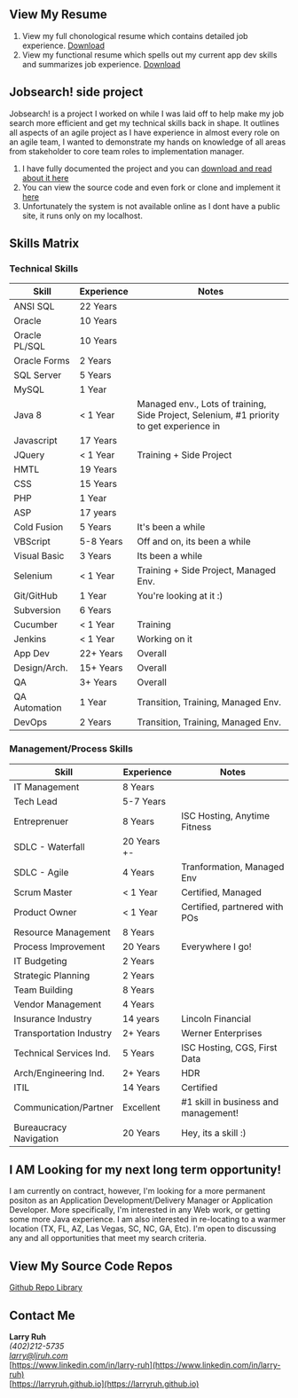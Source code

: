 ## View My Resume

1. View my full chonological resume which contains detailed job experience. [Download](https://github.com/larryruh/jobsearch/blob/master/LarryRuhMgmtResume2019.docx?raw=true)
2. View my functional resume which spells out my current app dev skills and summarizes job experience. [Download](https://github.com/larryruh/jobsearch/blob/master/LarryRuhResume2019.docx?raw=true)

## Jobsearch! side project

Jobsearch! is a project I worked on while I was laid off to help make my job search more efficient and get my technical skills back in shape. It outlines all aspects of an agile project as I have experience in almost every role on an agile team, I wanted to demonstrate my hands on knowledge of all areas from stakeholder to core team roles to implementation manager. 

1. I have fully documented the project and you can [download and read about it here](https://github.com/larryruh/jobsearch/blob/master/ReadMe.docx?raw=true)
2. You can view the source code and even fork or clone and implement it [here](https://github.com/larryruh/jobsearch/)
3. Unfortunately the system is not available online as I dont have a public site, it runs only on my localhost. 

## Skills Matrix

### Technical Skills

| Skill         | Experience    | Notes                           |
| ------------- | --------------| --------------------------------|
| ANSI SQL      | 22 Years      |                                 |
| Oracle        | 10 Years      |                                 |
| Oracle PL/SQL | 10 Years      |                                 |
| Oracle Forms  | 2 Years       |                                 |
| SQL Server    | 5 Years       |                                 |
| MySQL         | 1 Year        |                                 |
| Java 8        | < 1 Year      | Managed env., Lots of training, Side Project, Selenium, #1 priority to get experience in|
| Javascript    | 17 Years      |                                 |
| JQuery        | < 1 Year      | Training + Side Project         |
| HMTL          | 19 Years      |                                 |
| CSS           | 15 Years      |                                 |
| PHP           | 1 Year        |                                 |
| ASP           | 17 years      |                                 |
| Cold Fusion   | 5 Years       | It's been a while               |
| VBScript      | 5-8 Years     | Off and on, its been a while    |
| Visual Basic  | 3 Years       | Its been a while                |
| Selenium      | < 1 Year      | Training + Side Project, Managed Env.  |
| Git/GitHub    | 1 Year        | You're looking at it :)         |
| Subversion    | 6 Years       |                                 |
| Cucumber      | < 1 Year      | Training                        |
| Jenkins       | < 1 Year      | Working on it                   |
| App Dev       | 22+ Years     | Overall                         |
| Design/Arch.  | 15+ Years     | Overall                         |
| QA            | 3+ Years      | Overall                         |
| QA Automation | 1 Year        | Transition, Training, Managed Env.|
| DevOps        | 2 Years       | Transition, Training, Managed Env.|

### Management/Process Skills

| Skill                  | Experience    | Notes                           |
| -------------          | --------------| --------------------------------|
| IT Management          | 8 Years       |                                 |
| Tech Lead              | 5-7 Years     |                                 |
| Entreprenuer           | 8 Years       | ISC Hosting, Anytime Fitness    |
| SDLC - Waterfall       | 20 Years +-   |                                 |
| SDLC - Agile           | 4 Years       | Tranformation, Managed Env      |
| Scrum Master           | < 1 Year      | Certified, Managed              |
| Product Owner          | < 1 Year      | Certified, partnered with POs   |
| Resource Management    | 8 Years       |                                 |
| Process Improvement    | 20 Years      | Everywhere I go!                |
| IT Budgeting           | 2 Years       |                                 |
| Strategic Planning     | 2 Years       |                                 |
| Team Building          | 8 Years       |                                 |
| Vendor Management      | 4 Years       |                                 |
| Insurance Industry     | 14 years      | Lincoln Financial               |
| Transportation Industry| 2+ Years      | Werner Enterprises              |
| Technical Services Ind.| 5 Years       | ISC Hosting, CGS, First Data    |
| Arch/Engineering Ind.  | 2+ Years      | HDR                             |
| ITIL                   | 14 Years      | Certified                       |
| Communication/Partner  | Excellent     | #1 skill in business and management!|
| Bureaucracy Navigation | 20 Years      | Hey, its a skill :)             |

## I AM Looking for my next long term opportunity!

I am currently on contract, however, I'm looking for a more permanent positon as an Application Development/Delivery Manager or Application Developer. More specifically, I'm interested in any Web work, or getting some more Java experience. I am also interested in re-locating to a warmer location (TX, FL, AZ, Las Vegas, SC, NC, GA, Etc). I'm open to discussing any and all opportunities that meet my search criteria.  

## View My Source Code Repos
[Github Repo Library](https://www.github.com/larryruh)

## Contact Me

**Larry Ruh**<br/> 
*(402)212-5735*<br/> 
*larry@ljruh.com*<br/>
[https://www.linkedin.com/in/larry-ruh](https://www.linkedin.com/in/larry-ruh)<br/>
[https://larryruh.github.io](https://larryruh.github.io)<br/>
